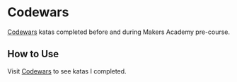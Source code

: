 # Codewars

[Codewars](https://www.codewars.com/users/sliute) katas completed before and during Makers Academy pre-course.

## How to Use

Visit [Codewars](https://www.codewars.com/users/sliute) to see katas I completed.
